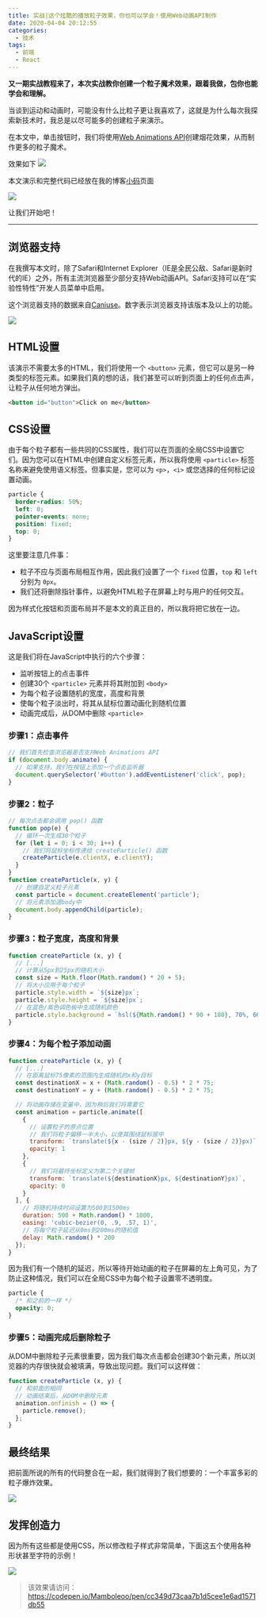 ```yaml
---
title: 实战|这个炫酷的播放粒子效果，你也可以学会！使用Web动画API制作
date: 2020-04-04 20:12:55
categories:
  - 技术
tags:
  - 前端
  - React
---
```


**又一期实战教程来了，本次实战教你创建一个粒子魔术效果，跟着我做，包你也能学会和理解。**

当谈到运动和动画时，可能没有什么比粒子更让我喜欢了，这就是为什么每次我探索新技术时，我总是以尽可能多的创建粒子来演示。

<!-- more -->

在本文中，单击按钮时，我们将使用[Web Animations API](https://developer.mozilla.org/en-US/docs/Web/API/Web_Animations_API)创建烟花效果，从而制作更多的粒子魔术。 

效果如下
![](https://myimgcloud.oss-cn-hangzhou.aliyuncs.com/202004/Web-Animations-API/1.gif)

本文演示和完整代码已经放在我的博客[小码](https://coding.zhangbing.site/view.html?url=./list/PlayingWithParticles.html)页面

![](https://myimgcloud.oss-cn-hangzhou.aliyuncs.com/202004/Web-Animations-API/xiaoma.png)

让我们开始吧！

****

## 浏览器支持

在我撰写本文时，除了Safari和Internet Explorer（IE是全民公敌、Safari是新时代的IE）之外，所有主流浏览器至少部分支持Web动画API。Safari支持可以在“实验性特性”开发人员菜单中启用。

这个浏览器支持的数据来自[Caniuse](https://caniuse.com/#feat=web-animation)。数字表示浏览器支持该版本及以上的功能。

![](https://myimgcloud.oss-cn-hangzhou.aliyuncs.com/202004/Web-Animations-API/2.png)

## HTML设置

该演示不需要太多的HTML，我们将使用一个 `<button>` 元素，但它可以是另一种类型的标签元素。如果我们真的想的话，我们甚至可以听到页面上的任何点击声，让粒子从任何地方弹出。

```html
<button id="button">Click on me</button>
```

## CSS设置

由于每个粒子都有一些共同的CSS属性，我们可以在页面的全局CSS中设置它们。因为您可以在HTML中创建自定义标签元素，所以我将使用 `<particle>` 标签名称来避免使用语义标签。但事实是，您可以为 `<p>`，`<i>` 或您选择的任何标记设置动画。

```css
particle {
  border-radius: 50%;
  left: 0;
  pointer-events: none;
  position: fixed;
  top: 0;
}
```

这里要注意几件事：

- 粒子不应与页面布局相互作用，因此我们设置了一个 `fixed` 位置，`top` 和 `left` 分别为 `0px`。
- 我们还将删除指针事件，以避免HTML粒子在屏幕上时与用户的任何交互。

因为样式化按钮和页面布局并不是本文的真正目的，所以我将把它放在一边。

## JavaScript设置

这是我们将在JavaScript中执行的六个步骤：
- 监听按钮上的点击事件
- 创建30个 `<particle>` 元素并将其附加到 `<body>`
- 为每个粒子设置随机的宽度，高度和背景
- 使每个粒子淡出时，将其从鼠标位置动画化到随机位置
- 动画完成后，从DOM中删除 `<particle>`

### 步骤1：点击事件

```javascript
// 我们首先检查浏览器是否支持Web Animations API
if (document.body.animate) {
  // 如果支持，我们在按钮上添加一个点击监听器
  document.querySelector('#button').addEventListener('click', pop);
}
```

### 步骤2：粒子

```javascript
// 每次点击都会调用 pop() 函数
function pop(e) { 
  // 循环一次生成30个粒子
  for (let i = 0; i < 30; i++) {
    // 我们将鼠标坐标传递给 createParticle() 函数
    createParticle(e.clientX, e.clientY);
  }
}
function createParticle(x, y) {
  // 创建自定义粒子元素
  const particle = document.createElement('particle');
  // 将元素添加道body中
  document.body.appendChild(particle);
}
```

### 步骤3：粒子宽度，高度和背景

```javascript
function createParticle (x, y) {
  // [...]
  // 计算从5px到25px的随机大小
  const size = Math.floor(Math.random() * 20 + 5);
  // 将大小应用于每个粒子
  particle.style.width = `${size}px`;
  particle.style.height = `${size}px`;
  // 在蓝色/紫色调色板中生成随机颜色
  particle.style.background = `hsl(${Math.random() * 90 + 180}, 70%, 60%)`;
}
```

### 步骤4：为每个粒子添加动画

```javascript
function createParticle (x, y) {
  // [...]
  // 在距离鼠标75像素的范围内生成随机的x和y目标
  const destinationX = x + (Math.random() - 0.5) * 2 * 75;
  const destinationY = y + (Math.random() - 0.5) * 2 * 75;

  // 将动画存储在变量中，因为稍后我们将需要它
  const animation = particle.animate([
    {
      // 设置粒子的原点位置
      // 我们将粒子偏移一半大小，以使其围绕鼠标居中
      transform: `translate(${x - (size / 2)}px, ${y - (size / 2)}px)`,
      opacity: 1
    },
    {
      // 我们将最终坐标定义为第二个关键帧
      transform: `translate(${destinationX}px, ${destinationY}px)`,
      opacity: 0
    }
  ], {
    // 将随机持续时间设置为500到1500ms
    duration: 500 + Math.random() * 1000,
    easing: 'cubic-bezier(0, .9, .57, 1)',
    // 将每个粒子延迟从0ms到200ms的随机值
    delay: Math.random() * 200
  });
}
```

因为我们有一个随机的延迟，所以等待开始动画的粒子在屏幕的左上角可见，为了防止这种情况，我们可以在全局CSS中为每个粒子设置零不透明度。

```css
particle {
  /* 和之前的一样 */
  opacity: 0;
}
```

### 步骤5：动画完成后删除粒子

从DOM中删除粒子元素很重要，因为我们每次点击都会创建30个新元素，所以浏览器的内存很快就会被填满，导致出现问题。我们可以这样做：

```javascript
function createParticle (x, y) {
  // 和前面的相同
  // 动画结束后，从DOM中删除元素
  animation.onfinish = () => {
    particle.remove();
  };
}
```

## 最终结果

把前面所说的所有的代码整合在一起，我们就得到了我们想要的：一个丰富多彩的粒子爆炸效果。 

![](https://myimgcloud.oss-cn-hangzhou.aliyuncs.com/202004/Web-Animations-API/3.gif)

## 发挥创造力

因为所有这些都是使用CSS，所以修改粒子样式非常简单，下面这五个使用各种形状甚至字符的示例！ 

![](https://myimgcloud.oss-cn-hangzhou.aliyuncs.com/202004/Web-Animations-API/4.gif)

> 该效果请访问：https://codepen.io/Mamboleoo/pen/cc349d73caa7b1d5cee1e6ad1571db55

